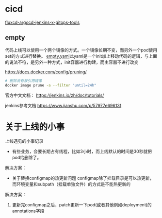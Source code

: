 # cicd

[fluxcd-argocd-jenkins-x-gitops-tools](https://blog.container-solutions.com/fluxcd-argocd-jenkins-x-gitops-tools)

## empty

代码上线可以使用一个两个镜像的方式。一个镜像长期不变，而另外一个pod使用set的方式进行替换。
[empty.yaml](https://kubernetes.hankbook.cn/manifests/example/cicd/empty.yaml)此yaml是一个init加上移动代码的逻辑，与上面的说法不符，是另外一种方式，init容器进行构建，而主容器不进行改变

https://docs.docker.com/config/pruning/

```bash
# 删除没有被引用镜像
docker image prune -a --filter "until=24h"
```


官方中文文档： https://jenkins.io/zh/doc/tutorials/

jenkins参考文档 https://www.jianshu.com/p/57977e69613f


# 关于上线的小事

上线遇见的小事记录

- 有些业务，会要长期占有线程，比如3小时，而上线默认的时间是30秒就把pod给删除了。

解决方案：

- 关于替换configmap的热更新问题
configmap除了挂载目录是可以热更新，而环境变量和subpath（挂载单独文件）的方式是不能热更新的

解决方案：

1. 更新完configmap之后，patch更新一下pod(或者其他例如deployment)的annotations字段
